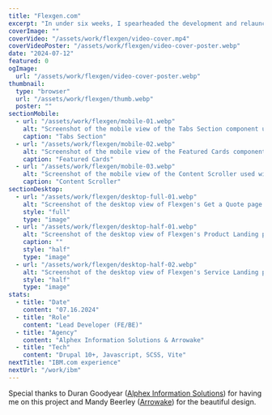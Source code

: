 ```yaml
---
title: "Flexgen.com"
excerpt: "In under six weeks, I spearheaded the development and relaunch of Flexgen.com on Drupal 10+. This project involved creating over 15 custom components/paragraph types, theme variations, forms, product landing pages, and blog posts to effectively showcase Flexgens offerings. Utilizing Vite as the build tool, I implemented Hot Module Replacement (HMR) for an efficient front-end development experience. <a href='https://www.flexgen.com' target='_blank'>visit site</a>"
coverImage: ""
coverVideo: "/assets/work/flexgen/video-cover.mp4"
coverVideoPoster: "/assets/work/flexgen/video-cover-poster.webp"
date: "2024-07-12"
featured: 0
ogImage:
  url: "/assets/work/flexgen/video-cover-poster.webp"
thumbnail:
  type: "browser"
  url: "/assets/work/flexgen/thumb.webp"
  poster: ""
sectionMobile:
  - url: "/assets/work/flexgen/mobile-01.webp"
    alt: "Screenshot of the mobile view of the Tabs Section component used within Flexgen's services page."
    caption: "Tabs Section"
  - url: "/assets/work/flexgen/mobile-02.webp"
    alt: "Screenshot of the mobile view of the Featured Cards component used within Flexgen's product landing."
    caption: "Featured Cards"
  - url: "/assets/work/flexgen/mobile-03.webp"
    alt: "Screenshot of the mobile view of the Content Scroller used within Flexgen's homepage."
    caption: "Content Scroller"
sectionDesktop:
  - url: "/assets/work/flexgen/desktop-full-01.webp"
    alt: "Screenshot of the desktop view of Flexgen's Get a Quote page."
    style: "full"
    type: "image"
  - url: "/assets/work/flexgen/desktop-half-01.webp"
    alt: "Screenshot of the desktop view of Flexgen's Product Landing page."
    caption: ""
    style: "half"
    type: "image"
  - url: "/assets/work/flexgen/desktop-half-02.webp"
    alt: "Screenshot of the desktop view of Flexgen's Service Landing page."
    style: "half"
    type: "image"
stats:
  - title: "Date"
    content: "07.16.2024"
  - title: "Role"
    content: "Lead Developer (FE/BE)"
  - title: "Agency"
    content: "Alphex Information Solutions & Arrowake"
  - title: "Tech"
    content: "Drupal 10+, Javascript, SCSS, Vite"
nextTitle: "IBM.com experience"
nextUrl: "/work/ibm"
---
```


Special thanks to Duran Goodyear ([Alphex Information Solutions](https://alphex.com/)) for having me on this project and Mandy Beerley ([Arrowake](https://arrowake.com/)) for the beautiful design.